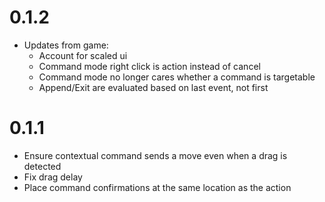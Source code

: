 # 0.1.2

- Updates from game:
  - Account for scaled ui
  - Command mode right click is action instead of cancel
  - Command mode no longer cares whether a command is targetable
  - Append/Exit are evaluated based on last event, not first

# 0.1.1

- Ensure contextual command sends a move even when a drag is detected
- Fix drag delay
- Place command confirmations at the same location as the action
